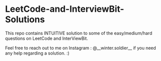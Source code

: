 # LeetCode-and-InterviewBit-Solutions
<p>This repo contains INTUITIVE solution to some of the easy/medium/hard questions on LeetCode and InterViewBit.
<p>Feel free to reach out to me on Instagram : @__winter.soldier__ if you need any help regarding a solution. :)
